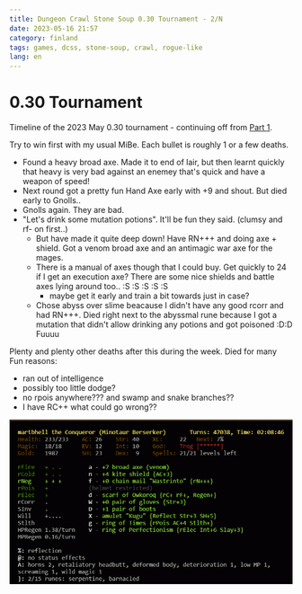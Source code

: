 ```yaml
---
title: Dungeon Crawl Stone Soup 0.30 Tournament - 2/N
date: 2023-05-16 21:57
category: finland
tags: games, dcss, stone-soup, crawl, rogue-like
lang: en
---
```


0.30 Tournament
===

Timeline of the 2023 May 0.30 tournament - continuing off from [Part 1](dungeon-crawl-stone-soup-030-tournament).

Try to win first with my usual MiBe. Each bullet is roughly 1 or a few deaths.

- Found a heavy broad axe. Made it to end of lair, but then learnt quickly that heavy is very bad against an enemey that's quick and have a weapon of speed!
- Next round got a pretty fun Hand Axe early with +9 and shout. But died early to Gnolls..
- Gnolls again. They are bad.
- "Let's drink some mutation potions". It'll be fun they said. (clumsy and rf- on first..)
  - But have made it quite deep down! Have RN+++ and doing axe + shield. Got a venom broad axe and an antimagic war axe for the mages.
  - There is a manual of axes though that I could buy. Get quickly to 24 if I get an execution axe? There are some nice shields and battle axes lying around too.. :S :S :S :S :S
    - maybe get it early and train a bit towards just in case?
  - Chose abyss over slime beacause I didn't have any good rcorr and had RN+++. Died right next to the abyssmal rune because I got a mutation that didn't allow drinking any potions and got poisoned :D:D Fuuuu

Plenty and plenty other deaths after this during the week. Died for many Fun reasons:

- ran out of intelligence
- possibly too little dodge?
- no rpois anywhere??? and swamp and snake branches??
- I have RC++ what could go wrong??

[![MiBe](images/crawl_030_1.png "2 runes")](images/crawl_030_1.png)
